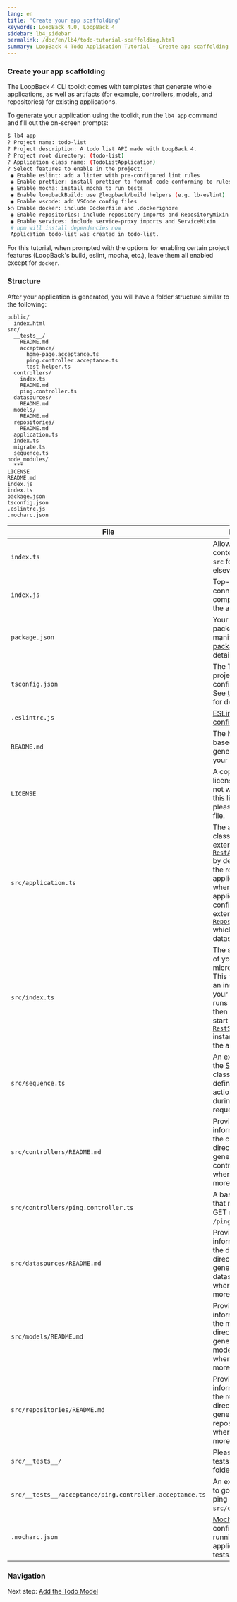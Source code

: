 ```yaml
---
lang: en
title: 'Create your app scaffolding'
keywords: LoopBack 4.0, LoopBack 4
sidebar: lb4_sidebar
permalink: /doc/en/lb4/todo-tutorial-scaffolding.html
summary: LoopBack 4 Todo Application Tutorial - Create app scaffolding
---
```


### Create your app scaffolding

The LoopBack 4 CLI toolkit comes with templates that generate whole
applications, as well as artifacts (for example, controllers, models, and
repositories) for existing applications.

To generate your application using the toolkit, run the `lb4 app` command and
fill out the on-screen prompts:

```sh
$ lb4 app
? Project name: todo-list
? Project description: A todo list API made with LoopBack 4.
? Project root directory: (todo-list)
? Application class name: (TodoListApplication)
? Select features to enable in the project:
 ◉ Enable eslint: add a linter with pre-configured lint rules
 ◉ Enable prettier: install prettier to format code conforming to rules
 ◉ Enable mocha: install mocha to run tests
 ◉ Enable loopbackBuild: use @loopback/build helpers (e.g. lb-eslint)
 ◉ Enable vscode: add VSCode config files
❯◯ Enable docker: include Dockerfile and .dockerignore
 ◉ Enable repositories: include repository imports and RepositoryMixin
 ◉ Enable services: include service-proxy imports and ServiceMixin
 # npm will install dependencies now
 Application todo-list was created in todo-list.
```

For this tutorial, when prompted with the options for enabling certain project
features (LoopBack's build, eslint, mocha, etc.), leave them all enabled except
for `docker`.

### Structure

After your application is generated, you will have a folder structure similar to
the following:

```text
public/
  index.html
src/
  __tests__/
    README.md
    acceptance/
      home-page.acceptance.ts
      ping.controller.acceptance.ts
      test-helper.ts
  controllers/
    index.ts
    README.md
    ping.controller.ts
  datasources/
    README.md
  models/
    README.md
  repositories/
    README.md
  application.ts
  index.ts
  migrate.ts
  sequence.ts
node_modules/
  ***
LICENSE
README.md
index.js
index.ts
package.json
tsconfig.json
.eslintrc.js
.mocharc.json
```

| File                                                     | Purpose                                                                                                                                                                                                                                                                                                                                                                  |
| -------------------------------------------------------- | ------------------------------------------------------------------------------------------------------------------------------------------------------------------------------------------------------------------------------------------------------------------------------------------------------------------------------------------------------------------------ |
| `index.ts`                                               | Allows importing contents of the `src` folder (for use elsewhere)                                                                                                                                                                                                                                                                                                        |
| `index.js`                                               | Top-level file connecting components of the application.                                                                                                                                                                                                                                                                                                                 |
| `package.json`                                           | Your application's package manifest. See [package.json](https://docs.npmjs.com/files/package.json) for details.                                                                                                                                                                                                                                                          |
| `tsconfig.json`                                          | The TypeScript project configuration. See [tsconfig.json](http://www.typescriptlang.org/docs/handbook/tsconfig-json.html) for details.                                                                                                                                                                                                                                   |
| `.eslintrc.js`                                           | [ESLint configuration](https://eslint.org/docs/user-guide/configuring)                                                                                                                                                                                                                                                                                             |
| `README.md`                                              | The Markdown-based README generated for your application.                                                                                                                                                                                                                                                                                                                |
| `LICENSE`                                                | A copy of the MIT license. If you do not wish to use this license, please delete this file.                                                                                                                                                                                                                                                                              |
| `src/application.ts`                                     | The application class, which extends [`RestApplication`](https://loopback.io/doc/en/lb4/apidocs.rest.restapplication.html) by default. This is the root of your application, and is where your application will be configured. It also extends [`RepositoryMixin`](https://loopback.io/doc/en/lb4/apidocs.repository.repositorymixin.html) which defines the datasource. |
| `src/index.ts`                                           | The starting point of your microservice. This file creates an instance of your application, runs the booter, then attempts to start the [`RestServer`](https://loopback.io/doc/en/lb4/apidocs.rest.restserver.html) instance bound to the application.                                                                                                                   |
| `src/sequence.ts`                                        | An extension of the [Sequence](Sequence.md) class used to define the set of actions to take during a REST request/response.                                                                                                                                                                                                                                              |
| `src/controllers/README.md`                              | Provides information about the controller directory, how to generate new controllers, and where to find more information.                                                                                                                                                                                                                                                |
| `src/controllers/ping.controller.ts`                     | A basic controller that responds to GET requests at `/ping`.                                                                                                                                                                                                                                                                                                             |
| `src/datasources/README.md`                              | Provides information about the datasources directory, how to generate new datasources, and where to find more information.                                                                                                                                                                                                                                               |
| `src/models/README.md`                                   | Provides information about the models directory, how to generate new models, and where to find more information.                                                                                                                                                                                                                                                         |
| `src/repositories/README.md`                             | Provides information about the repositories directory, how to generate new repositories, and where to find more information.                                                                                                                                                                                                                                             |
| `src/__tests__/`                                         | Please place your tests in this folder.                                                                                                                                                                                                                                                                                                                                  |
| `src/__tests__/acceptance/ping.controller.acceptance.ts` | An example test to go with the ping controller in `src/controllers`.                                                                                                                                                                                                                                                                                                     |
| `.mocharc.json`                                          | [Mocha](https://mochajs.org/) configuration for running your application's tests.                                                                                                                                                                                                                                                                                        |

### Navigation

Next step: [Add the Todo Model](todo-tutorial-model.md)
